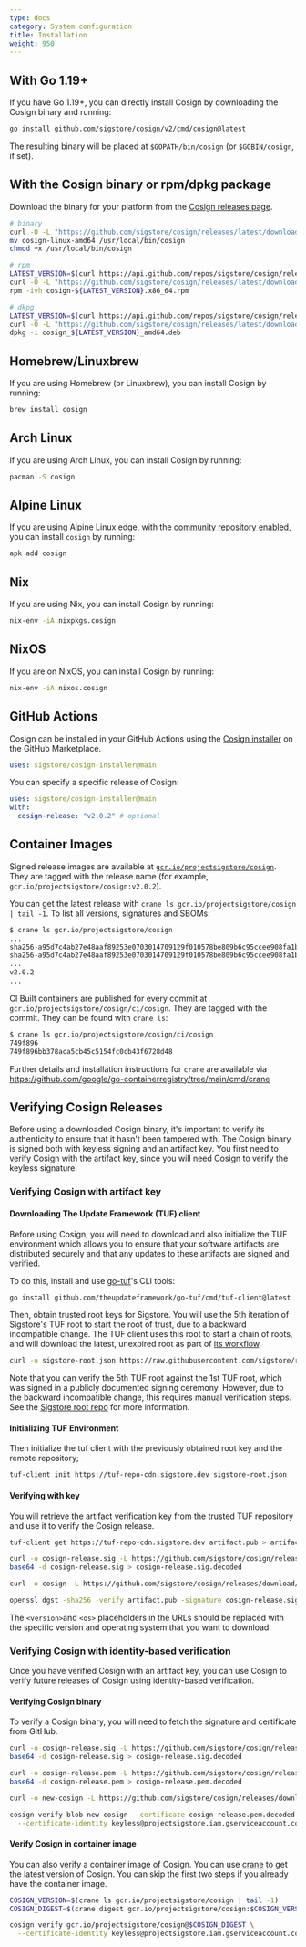```yaml
---
type: docs
category: System configuration
title: Installation
weight: 950
---
```


## With Go 1.19+

If you have Go 1.19+, you can directly install Cosign by downloading the Cosign binary and running:

```bash
go install github.com/sigstore/cosign/v2/cmd/cosign@latest
```

The resulting binary will be placed at `$GOPATH/bin/cosign` (or `$GOBIN/cosign`, if set).

## With the Cosign binary or rpm/dpkg package

Download the binary for your platform from the [Cosign releases page](https://github.com/sigstore/cosign/releases/latest).

```bash
# binary
curl -O -L "https://github.com/sigstore/cosign/releases/latest/download/cosign-linux-amd64"
mv cosign-linux-amd64 /usr/local/bin/cosign
chmod +x /usr/local/bin/cosign

# rpm
LATEST_VERSION=$(curl https://api.github.com/repos/sigstore/cosign/releases/latest | grep tag_name | cut -d : -f2 | tr -d "v\", ")
curl -O -L "https://github.com/sigstore/cosign/releases/latest/download/cosign-${LATEST_VERSION}.x86_64.rpm"
rpm -ivh cosign-${LATEST_VERSION}.x86_64.rpm

# dkpg
LATEST_VERSION=$(curl https://api.github.com/repos/sigstore/cosign/releases/latest | grep tag_name | cut -d : -f2 | tr -d "v\", ")
curl -O -L "https://github.com/sigstore/cosign/releases/latest/download/cosign_${LATEST_VERSION}_amd64.deb"
dpkg -i cosign_${LATEST_VERSION}_amd64.deb
```

## Homebrew/Linuxbrew

If you are using Homebrew (or Linuxbrew), you can install Cosign by running:

```bash
brew install cosign
```

## Arch Linux

If you are using Arch Linux, you can install Cosign by running:

```bash
pacman -S cosign
```

## Alpine Linux

If you are using Alpine Linux edge, with the [community repository enabled](https://wiki.alpinelinux.org/w/index.php?title=Enable_Community_Repository),
you can install `cosign` by running:

```bash
apk add cosign
```

## Nix

If you are using Nix, you can install Cosign by running:

```bash
nix-env -iA nixpkgs.cosign
```

## NixOS

If you are on NixOS, you can install Cosign by running:

```bash
nix-env -iA nixos.cosign
```

## GitHub Actions

Cosign can be installed in your GitHub Actions using the [Cosign installer](https://github.com/marketplace/actions/cosign-installer) on the GitHub Marketplace.

```yaml
uses: sigstore/cosign-installer@main
```

You can specify a specific release of Cosign:

```yaml
uses: sigstore/cosign-installer@main
with:
  cosign-release: "v2.0.2" # optional
```

## Container Images

Signed release images are available at [`gcr.io/projectsigstore/cosign`](http://gcr.io/projectsigstore/cosign).
They are tagged with the release name (for example, `gcr.io/projectsigstore/cosign:v2.0.2`).

You can get the latest release with `crane ls gcr.io/projectsigstore/cosign | tail -1`. To list all versions, signatures and SBOMs:

```bash
$ crane ls gcr.io/projectsigstore/cosign
...
sha256-a95d7c4ab27e48aaf89253e0703014709129f010578be809b6c95ccee908fa1b.sbom
sha256-a95d7c4ab27e48aaf89253e0703014709129f010578be809b6c95ccee908fa1b.sig
...
v2.0.2
...
```

CI Built containers are published for every commit at `gcr.io/projectsigstore/cosign/ci/cosign`.
They are tagged with the commit.
They can be found with `crane ls`:

```bash
$ crane ls gcr.io/projectsigstore/cosign/ci/cosign
749f896
749f896bb378aca5cb45c5154fc0cb43f6728d48
```

Further details and installation instructions for `crane` are available via https://github.com/google/go-containerregistry/tree/main/cmd/crane

## Verifying Cosign Releases

Before using a downloaded Cosign binary, it's important to verify its authenticity to ensure that it hasn't been tampered with. The Cosign binary is signed both with keyless signing and an artifact key. You first need to verify Cosign with the artifact key, since you will need Cosign to verify the keyless signature.

### Verifying Cosign with artifact key

#### Downloading The Update Framework (TUF) client

Before using Cosign, you will need to download and also initialize the TUF environment which allows you to ensure that your software artifacts are distributed securely and that any updates to these artifacts are signed and verified.

To do this, install and use [go-tuf](https://github.com/theupdateframework/go-tuf)'s CLI tools:

```bash
go install github.com/theupdateframework/go-tuf/cmd/tuf-client@latest
```

Then, obtain trusted root keys for Sigstore. You will use the 5th iteration of Sigstore's TUF root to start the root of trust, due to a backward incompatible change. The TUF client uses this root to start a chain of roots, and will download the latest, unexpired root as part of [its workflow](https://theupdateframework.github.io/specification/latest/#update-root).

```bash
curl -o sigstore-root.json https://raw.githubusercontent.com/sigstore/root-signing/main/ceremony/2022-10-18/repository/5.root.json
```

Note that you can verify the 5th TUF root against the 1st TUF root, which was signed in a publicly documented signing ceremony. However, due to the backward incompatible change, this requires manual verification steps. See the [Sigstore root repo](https://github.com/sigstore/root-signing) for more information.

#### Initializing TUF Environment

Then initialize the tuf client with the previously obtained root key and the remote repository;

```bash
tuf-client init https://tuf-repo-cdn.sigstore.dev sigstore-root.json
```

#### Verifying with key

You will retrieve the artifact verification key from the trusted TUF repository and use it to verify the Cosign release.

```bash
tuf-client get https://tuf-repo-cdn.sigstore.dev artifact.pub > artifact.pub

curl -o cosign-release.sig -L https://github.com/sigstore/cosign/releases/download/<version>/cosign-<os>.sig
base64 -d cosign-release.sig > cosign-release.sig.decoded

curl -o cosign -L https://github.com/sigstore/cosign/releases/download/<version>/cosign-<os>

openssl dgst -sha256 -verify artifact.pub -signature cosign-release.sig.decoded cosign
```

The `<version>`and `<os>` placeholders in the URLs should be replaced with the specific version and operating system that you want to download.

### Verifying Cosign with identity-based verification

Once you have verified Cosign with an artifact key, you can use Cosign to verify future releases of Cosign using identity-based verification.

#### Verifying Cosign binary

To verify a Cosign binary, you will need to fetch the signature and certificate from GitHub.

```bash
curl -o cosign-release.sig -L https://github.com/sigstore/cosign/releases/download/<version>/cosign-<os>-keyless.sig
base64 -d cosign-release.sig > cosign-release.sig.decoded

curl -o cosign-release.pem -L https://github.com/sigstore/cosign/releases/download/<version>/cosign-<os>-keyless.pem
base64 -d cosign-release.pem > cosign-release.pem.decoded

curl -o new-cosign -L https://github.com/sigstore/cosign/releases/download/<version>/cosign-<os>

cosign verify-blob new-cosign --certificate cosign-release.pem.decoded --signature cosign-release.sig.decoded \
  --certificate-identity keyless@projectsigstore.iam.gserviceaccount.com --certificate-oidc-issuer https://accounts.google.com
```

#### Verify Cosign in container image

You can also verify a container image of Cosign. You can use [crane](https://github.com/google/go-containerregistry/blob/main/cmd/crane/README.md) to get the latest version of Cosign. You can skip the first two steps if you already have the container image.

```bash
COSIGN_VERSION=$(crane ls gcr.io/projectsigstore/cosign | tail -1)
COSIGN_DIGEST=$(crane digest gcr.io/projectsigstore/cosign:$COSIGN_VERSION)

cosign verify gcr.io/projectsigstore/cosign@$COSIGN_DIGEST \
  --certificate-identity keyless@projectsigstore.iam.gserviceaccount.com --certificate-oidc-issuer https://accounts.google.com
```
